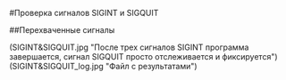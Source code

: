 #Проверка сигналов SIGINT и SIGQUIT

##Перехваченные сигналы

(SIGINT&SIGQUIT.jpg "После трех сигналов SIGINT программа завершается, сигнал SIGQUIT просто отслеживается и фиксируется")
(SIGINT&SIGQUIT_log.jpg "Файл с результатами")
